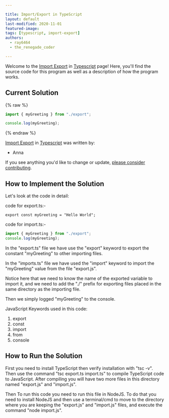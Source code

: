 ```yaml
---

title: Import/Export in TypeScript  
layout: default  
last-modified: 2020-11-01
featured-image:  
tags: [typescript, import-export]  
authors:  
  - ray6464
  - the_renegade_coder

---
```


Welcome to the [Import Export](https://sampleprograms.io/projects/import-export) in [Typescript](https://sampleprograms.io/languages/typescript) page! Here, you'll find the source code for this program as well as a description of how the program works.

## Current Solution

{% raw %}

```typescript
import { myGreeting } from "./export";

console.log(myGreeting);
```

{% endraw %}

[Import Export](https://sampleprograms.io/projects/import-export) in [Typescript](https://sampleprograms.io/languages/typescript) was written by:

- Anna

If you see anything you'd like to change or update, [please consider contributing](https://github.com/TheRenegadeCoder/sample-programs).

## How to Implement the Solution

Let's look at the code in detail:  

code for export.ts:-  

```tyepscript
export const myGreeting = "Hello World";
```

code for import.ts:-  

```typescript
import { myGreeting } from "./export";
console.log(myGreeting);
```

In the "export.ts" file we have use the "export" keyword to export the constant "myGreeting" to other importing files.

In the "imports.ts" file we have used the "import" keyword to import the "myGreeting" value from the file "export.js".

Notice here that we need to know the name of the exported variable to import it, and we need to add the "./" prefix 
for exporting files placed in the same directory as the importing file.

Then we simply logged "myGreeting" to the console.


JavaScript Keywords used in this code:  
1. export  
2. const  
3. import  
4. from  
5. console    


## How to Run the Solution

First you need to install TypeScript then verify installation with "tsc -v". Then use the command "tsc export.ts import.ts" 
to compile TypeScript code to JavaScript. After compiling you will have two more files in this directory named "export.js" 
and "import.js".

Then To run this code you need to run this file in NodeJS. To do that you need to install NodeJS and then use a terminal/cmd 
to move to the directory where you are keeping the "export.js" and "import.js" files, and execute the command "node import.js".
